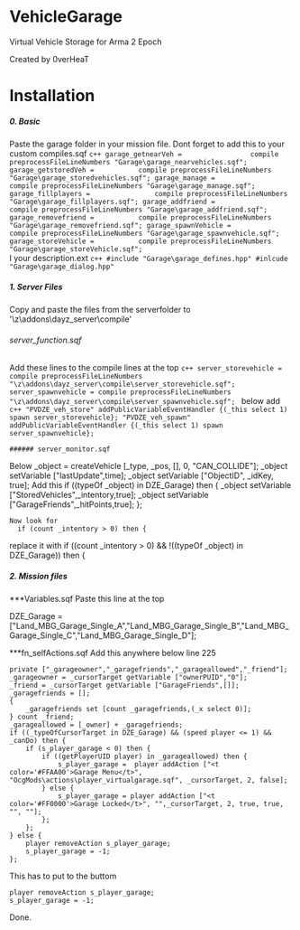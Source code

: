 VehicleGarage
=============

Virtual Vehicle Storage for Arma 2 Epoch 

Created by 0verHeaT

Installation
=============
##### 0. Basic
  Paste the garage folder in your mission file.
  Dont forget to add this to your custom compiles.sqf
	````c++
	garage_getnearVeh = 				compile preprocessFileLineNumbers "Garage\garage_nearvehicles.sqf";
	garage_getstoredVeh = 			compile preprocessFileLineNumbers "Garage\garage_storedvehicles.sqf";
	garage_manage = 				  	compile preprocessFileLineNumbers "Garage\garage_manage.sqf";
	garage_fillplayers =				compile preprocessFileLineNumbers "Garage\garage_fillplayers.sqf";
	garage_addfriend =			  	compile preprocessFileLineNumbers "Garage\garage_addfriend.sqf";
	garage_removefriend = 			compile preprocessFileLineNumbers "Garage\garage_removefriend.sqf";
	garage_spawnVehicle = 			compile preprocessFileLineNumbers "Garage\garage_spawnvehicle.sqf";
	garage_storeVehicle = 			compile preprocessFileLineNumbers "Garage\garage_storeVehicle.sqf";
	````	
	I your description.ext
	````c++
	#include "Garage\garage_defines.hpp"
	#inlcude "Garage\garage_dialog.hpp"
	````

##### 1. Server Files
  Copy and paste the files from the serverfolder to '\z\addons\dayz_server\compile\'
  
  ###### server_function.sqf
  Add these lines to the compile lines at the top
		````c++
		server_storevehicle = compile preprocessFileLineNumbers "\z\addons\dayz_server\compile\server_storevehicle.sqf";
		server_spawnvehicle = compile preprocessFileLineNumbers "\z\addons\dayz_server\compile\server_spawnvehicle.sqf";
	 	````
  below add
  	````c++
		"PVDZE_veh_store" addPublicVariableEventHandler {(_this select 1) spawn server_storevehicle};
		"PVDZE_veh_spawn" addPublicVariableEventHandler {(_this select 1) spawn server_spawnvehicle};
  	````
  	
	###### server_monitor.sqf
  Below
  		_object = createVehicle [_type, _pos, [], 0, "CAN_COLLIDE"];
    	_object setVariable ["lastUpdate",time];
    	_object setVariable ["ObjectID", _idKey, true];
  Add this
    	if ((typeOf _object) in DZE_Garage) then {
				_object setVariable ["StoredVehicles",_intentory,true];
				_object setVariable ["GarageFriends",_hitPoints,true];
			};

	Now look for 
	  if (count _intentory > 0) then {
  replace it with 
    if ((count _intentory > 0) && !((typeOf _object) in DZE_Garage)) then {

##### 2. Mission files
  ***Variables.sqf
  Paste this line at the top
  
   DZE_Garage = ["Land_MBG_Garage_Single_A","Land_MBG_Garage_Single_B","Land_MBG_Garage_Single_C","Land_MBG_Garage_Single_D"];
  
  ***fn_selfActions.sqf
  Add this anywhere below line 225
  
  	private ["_garageowner","_garagefriends","_garageallowed","_friend"];
  	_garageowner = _cursorTarget getVariable ["ownerPUID","0"];
  	_friend = _cursorTarget getVariable ["GarageFriends",[]];
  	_garagefriends = [];
  	{
  		_garagefriends set [count _garagefriends,(_x select 0)];
  	} count _friend;
  	_garageallowed = [_owner] + _garagefriends;
  	if ((_typeOfCursorTarget in DZE_Garage) && (speed player <= 1) && _canDo) then {
  		if (s_player_garage < 0) then {
	  		if ((getPlayerUID player) in _garageallowed) then {
	  			s_player_garage =  player addAction ["<t color='#FFAA00'>Garage Menu</t>", "OcgMods\actions\player_virtualgarage.sqf", _cursorTarget, 2, false];
  			} else {
	  			s_player_garage = player addAction ["<t color='#FF0000'>Garage Locked</t>", "",_cursorTarget, 2, true, true, "", ""];	
	  		};
  		};
  	} else {
	  	player removeAction s_player_garage;
	  	s_player_garage = -1;		
  	};
  
  This has to put to the buttom

  	player removeAction s_player_garage;
  	s_player_garage = -1;
  	
Done.
